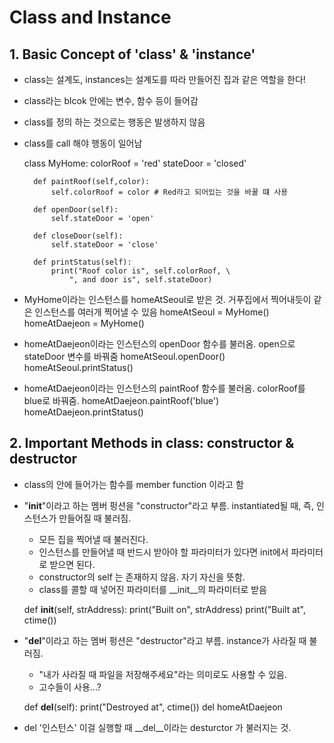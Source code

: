# Class and Instance

## 1. Basic Concept of 'class' & 'instance'
- class는 설계도, instances는 설계도를 따라 만들어진 집과 같은 역할을 한다!
- class라는 blcok 안에는 변수, 함수 등이 들어감
- class를 정의 하는 것으로는 행동은 발생하지 않음
- class를 call 해야 행동이 일어남

	class MyHome:
		colorRoof = 'red'
		stateDoor = 'closed'

		def paintRoof(self,color):
			self.colorRoof = color # Red라고 되어있는 것을 바꿀 떄 사용

		def openDoor(self):
			self.stateDoor = 'open'

		def closeDoor(self):
			self.stateDoor = 'close'

		def printStatus(self):
			print("Roof color is", self.colorRoof, \
				", and door is", self.stateDoor)
				
				
- MyHome이라는 인스턴스를 homeAtSeoul로 받은 것. 거푸집에서 찍어내듯이 같은 인스턴스를 여러개 찍어낼 수 있음
	homeAtSeoul = MyHome()
	homeAtDaejeon = MyHome()


- homeAtDaejeon이라는 인스턴스의 openDoor 함수를 불러옴. open으로 stateDoor 변수를 바꿔줌
	homeAtSeoul.openDoor() 
	homeAtSeoul.printStatus() 

- homeAtDaejeon이라는 인스턴스의 paintRoof 함수를 불러옴. colorRoof를 blue로 바꿔줌.
	homeAtDaejeon.paintRoof('blue')
	homeAtDaejeon.printStatus()


## 2. Important Methods in class: constructor & destructor
- class의 안에 들어가는 함수를 member function 이라고 함 
- "__init__"이라고 하는 멤버 펑션을 "constructor"라고 부름. instantiated될 때, 즉, 인스턴스가 만들어질 때 불러짐. 
	- 모든 집을 찍어낼 때 불러진다. 
	- 인스턴스를 만들어낼 때 반드시 받아야 할 파라미터가 있다면 init에서 파라미터로 받으면 된다. 
	- constructor의 self 는 존재하지 않음. 자기 자신을 뜻함. 
	- class를 콜할 때 넣어진 파라미터를 __init__의 파라미터로 받음

	def __init__(self, strAddress):
		print("Built on", strAddress)
		print("Built at", ctime())

- "__del__"이라고 하는 멤버 펑션은 "destructor"라고 부름. instance가 사라질 때 불러짐.
	- "내가 사라질 때 파일을 저장해주세요"라는 의미로도 사용할 수 있음. 
	- 고수들이 사용...? 

	def __del__(self):
		print("Destroyed at", ctime())
	del homeAtDaejeon 

- del '인스턴스' 이걸 실행할 때 __del__이라는 desturctor 가 불러지는 것. 


